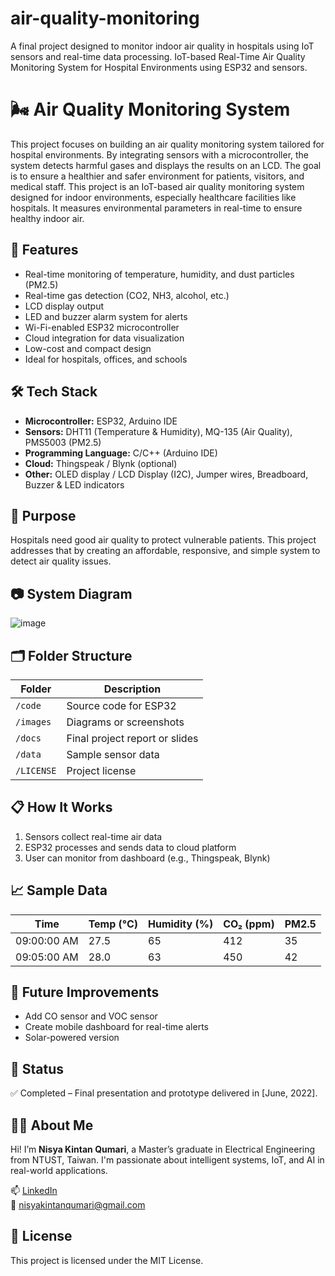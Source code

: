 # air-quality-monitoring
A final project designed to monitor indoor air quality in hospitals using IoT sensors and real-time data processing. IoT-based Real-Time Air Quality Monitoring System for Hospital Environments using ESP32 and sensors.

# 🌬️ Air Quality Monitoring System
This project focuses on building an air quality monitoring system tailored for hospital environments. By integrating sensors with a microcontroller, the system detects harmful gases and displays the results on an LCD. The goal is to ensure a healthier and safer environment for patients, visitors, and medical staff. This project is an IoT-based air quality monitoring system designed for indoor environments, especially healthcare facilities like hospitals. It measures environmental parameters in real-time to ensure healthy indoor air.

## 📌 Features
- Real-time monitoring of temperature, humidity, and dust particles (PM2.5)
- Real-time gas detection (CO2, NH3, alcohol, etc.)
- LCD display output
- LED and buzzer alarm system for alerts
- Wi-Fi-enabled ESP32 microcontroller
- Cloud integration for data visualization
- Low-cost and compact design
- Ideal for hospitals, offices, and schools

## 🛠️ Tech Stack
- **Microcontroller:** ESP32, Arduino IDE
- **Sensors:** DHT11 (Temperature & Humidity), MQ-135 (Air Quality), PMS5003 (PM2.5)
- **Programming Language:** C/C++ (Arduino IDE)
- **Cloud:** Thingspeak / Blynk (optional)
- **Other:** OLED display / LCD Display (I2C), Jumper wires, Breadboard, Buzzer & LED indicators

## 🎯 Purpose
Hospitals need good air quality to protect vulnerable patients. This project addresses that by creating an affordable, responsive, and simple system to detect air quality issues.

## 📷 System Diagram
![image](https://github.com/user-attachments/assets/715dce21-9df2-4829-8b0e-2afcfb055d58)

## 🗂️ Folder Structure
| Folder | Description |
|--------|-------------|
| `/code` | Source code for ESP32 |
| `/images` | Diagrams or screenshots |
| `/docs` | Final project report or slides |
| `/data` | Sample sensor data |
| `/LICENSE` | Project license |

## 📋 How It Works
1. Sensors collect real-time air data
2. ESP32 processes and sends data to cloud platform
3. User can monitor from dashboard (e.g., Thingspeak, Blynk)

## 📈 Sample Data
| Time        | Temp (°C) | Humidity (%) | CO₂ (ppm) | PM2.5 |
|-------------|-----------|---------------|-----------|--------|
| 09:00:00 AM | 27.5      | 65            | 412       | 35     |
| 09:05:00 AM | 28.0      | 63            | 450       | 42     |

## 🧠 Future Improvements
- Add CO sensor and VOC sensor
- Create mobile dashboard for real-time alerts
- Solar-powered version

## 📌 Status
✅ Completed – Final presentation and prototype delivered in [June, 2022].

## 🙋‍♀️ About Me

Hi! I’m **Nisya Kintan Qumari**, a Master’s graduate in Electrical Engineering from NTUST, Taiwan. I'm passionate about intelligent systems, IoT, and AI in real-world applications.

📫 [LinkedIn](https://www.linkedin.com/in/nisyakintanqumari)  
📧 nisyakintanqumari@gmail.com

## 📜 License
This project is licensed under the MIT License.
